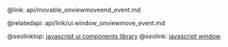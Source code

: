 @link: api/movable_onviewmoveend_event.md

@relatedapi:
	api/link/ui.window_onviewmove_event.md

@seolinktop: [javascript ui components library](https://webix.com)
@seolink: [javascript window](https://webix.com/widget/window/)